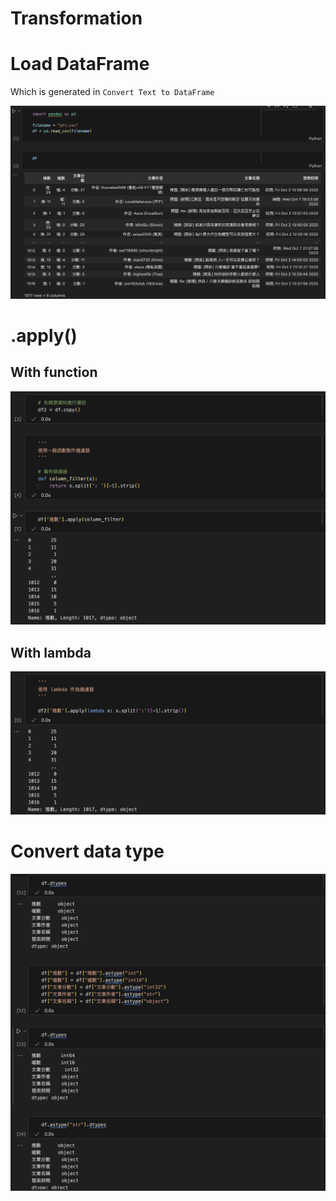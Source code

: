 # Transformation

# Load DataFrame

Which is generated in `Convert Text to DataFrame`

![Untitled](Transformation%2040520edf96ad42aca5c18fc66db41402/Untitled.png)

# .apply()

## With function

![Untitled](Transformation%2040520edf96ad42aca5c18fc66db41402/Untitled%201.png)

## With lambda

![Untitled](Transformation%2040520edf96ad42aca5c18fc66db41402/Untitled%202.png)

# Convert data type

![Untitled](Transformation%2040520edf96ad42aca5c18fc66db41402/Untitled%203.png)